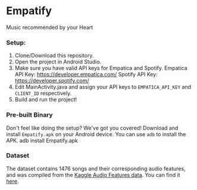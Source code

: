 # Empatify
Music recommended by your Heart

### Setup:

1. Clone/Download this repository.
2. Open the project in Android Studio.
3. Make sure you have valid API keys for Empatica and Spotify.
    Empatica API Key: https://developer.empatica.com/
    Spotify API Key: https://developer.spotify.com/
4. Edit MainActivity.java and assign your API keys to `EMPATICA_API_KEY` and `CLIENT_ID` respectively.
5. Build and run the project!

### Pre-built Binary

Don't feel like doing the setup? We've got you covered! Download and install `Empatify.apk` on your Android device. You can use `adb` to install the APK.
    adb install Empatify.apk

### Dataset

The dataset contains 1476 songs and their corresponding audio features, and was compiled from the [Kaggle Audio Features data](https://www.kaggle.com/aniruddhaachar/audio-features/data). You can find it [here](https://github.com/rmadhavanusf/Empatify/blob/master/app/src/main/res/raw/dataset.csv). 